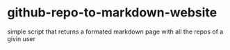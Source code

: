 # github-repo-to-markdown-website
 simple script that returns a formated markdown page with all the repos of a givin user
